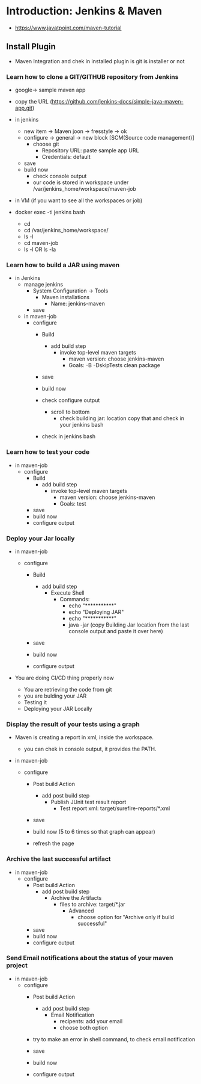 # Introduction: Jenkins & Maven

- https://www.javatpoint.com/maven-tutorial

## Install Plugin

- Maven Integration and chek in installed plugin is git is installer or not

### Learn how to clone a GIT/GITHUB repository from Jenkins

- google-> sample maven app

- copy the URL (https://github.com/jenkins-docs/simple-java-maven-app.git)

- in jenkins
  - new item -> Maven joon -> fresstyle -> ok
  - configure -> general -> new block [SCM(Source code management)]
    - choose git
      - Repository URL: paste sample app URL
      - Credentials: default
  - save
  - build now
    - check console output
    - our code is stored in workspace under /var/jenkins_home/workspace/maven-job

- in VM (if you want to see all the workspaces or job)
- docker exec -ti jenkins bash
  - cd
  - cd /var/jenkins_home/workspace/
  - ls -l
  - cd maven-job
  - ls -l  OR ls -la

### Learn how to build a JAR using maven

- in Jenkins
  - manage jenkins
    - System Configuration -> Tools
      - Maven installations
        - Name: jenkins-maven
    - save
  - in maven-job
    - configure
      - Build
        - add build step
          - invoke top-level maven targets
            - maven version: choose jenkins-maven
            - Goals: -B -DskipTests clean package
      - save
      - build now
      - check configure output
        - scroll to bottom
          - check building jar: location copy that and check in your jenkins bash

      - check in jenkins bash

### Learn how to test your code

- in maven-job
  - configure
    - Build
      - add build step
        - invoke top-level maven targets
          - maven version: choose jenkins-maven
          - Goals: test
    - save
    - build now
    - configure output

### Deploy your Jar locally

- in maven-job
  - configure
    - Build
      - add build step
        - Execute Shell
          - Commands:
            - echo "***********"
            - echo "Deploying JAR"
            - echo "***********"
            - java -jar (copy Building Jar location from the last console output and paste it over here)

    - save
    - build now
    - configure output

- You are doing CI/CD thing properly now
  - You are retrieving the code from git
  - you are bulding your JAR
  - Testing it
  - Deploying your JAR Locally

### Display the result of your tests using a graph

- Maven is creating a report in xml, inside the workspace.
  - you can chek in console output, it provides the PATH.

- in maven-job
  - configure
    - Post build Action
      - add post build step
        - Publish JUnit test result report
          - Test report xml: target/surefire-reports/*.xml

    - save
    - build now (5 to 6 times so that graph can appear)
    - refresh the page

### Archive the last successful artifact

- in maven-job
  - configure
    - Post build Action
      - add post build step
        - Archive the Artifacts
          - files to archive: target/*.jar
            - Advanced
              - choose option for "Archive only if build successful"
    - save
    - build now
    - configure output

### Send Email notifications about the status of your maven project

- in maven-job
  - configure
    - Post build Action
      - add post build step
        - Email Notification
          - recipents: add your email
          - choose both option

    - try to make an error in shell command, to check email notification
    - save
    - build now
    - configure output
